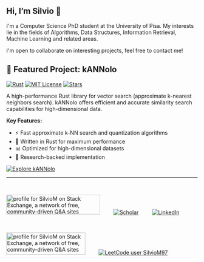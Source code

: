 ## Hi, I’m Silvio 👋
I'm a Computer Science PhD student at the University of Pisa. My interests lie in the fields of Algorithms, Data Structures, Information Retrieval, Machine Learning and related areas.

I'm open to collaborate on interesting projects, feel free to contact me!

## 🚀 Featured Project: kANNolo

[![Rust](https://img.shields.io/badge/rust-%23000000.svg?style=for-the-badge&logo=rust&logoColor=white)](https://github.com/TusKANNy/kannolo)
[![MIT License](https://img.shields.io/badge/License-MIT-yellow.svg?style=for-the-badge)](https://github.com/TusKANNy/kannolo/blob/main/LICENSE)
[![Stars](https://img.shields.io/github/stars/TusKANNy/kannolo?style=for-the-badge&logo=github)](https://github.com/TusKANNy/kannolo)

A high-performance Rust library for vector search (approximate k-nearest neighbors search). kANNolo offers efficient and accurate similarity search capabilities for high-dimensional data.

**Key Features:**
- ⚡ Fast approximate k-NN search and quantization algorithms
- 🦀 Written in Rust for maximum performance
- 📊 Optimized for high-dimensional datasets
- 🔬 Research-backed implementation

[![Explore kANNolo](https://img.shields.io/badge/Visit_Repository-blue?style=for-the-badge)](https://github.com/TusKANNy/kannolo)

--------

<br/>

<a href="https://www.isti.cnr.it/it/chi-siamo/people-detail/1075/Martinico_Silvio"><img src="https://www.isti.cnr.it/images/logo_isti.png" width="247" height="52.25" alt="profile for SilvioM on Stack Exchange, a network of free, community-driven Q&amp;A sites" title="profile for SilvioM on Stack Exchange, a network of free, community-driven Q&amp;A sites"></a>
&nbsp; &nbsp; &nbsp; &nbsp; [![Scholar][scholar-shield]][scholar-url] &nbsp; &nbsp; &nbsp; &nbsp; [![LinkedIn][linkedin-shield]][linkedin-url]

<br/>

<a href="https://stackexchange.com/users/21093928"><img src="https://stackexchange.com/users/flair/21093928.png?theme=dark" width="208" height="58" alt="profile for SilvioM on Stack Exchange, a network of free, community-driven Q&amp;A sites" title="profile for SilvioM on Stack Exchange, a network of free, community-driven Q&amp;A sites"></a>
&nbsp; &nbsp; &nbsp; &nbsp; [![LeetCode user SilvioM97](https://img.shields.io/badge/dynamic/json?style=for-the-badge&labelColor=black&color=%23ffa116&label=Solved&query=solved&url=https%3A%2F%2Fleetcode-badge.vercel.app%2Fapi%2Fusers%2FSilvioM97&logo=leetcode&logoColor=yellow)](https://leetcode.com/SilvioM97/)



<!---
[![LinkTree][linktree-shield]][linktree-url]
--->






<!---
SilvioM97/SilvioM97 is a ✨ special ✨ repository because its `README.md` (this file) appears on your GitHub profile.
You can click the Preview link to take a look at your changes.
--->


[linkedin-shield]: https://img.shields.io/badge/-LinkedIn-black.svg?style=plastic&logo=linkedin&color=blue
[linkedin-url]: https://www.linkedin.com/in/silvio-martinico-434285221/
[logo_isti]: https://github.com/SilvioM97/SilvioM97/assets/96478908/b4bdd44c-b75a-48cc-92c1-6da742dae832
[url_isti]: https://www.isti.cnr.it/it/chi-siamo/people-detail/1075/Martinico_Silvio 
[scholar-shield]: https://img.shields.io/badge/Google_Scholar-4285F4?style=for-the-badge&logo=google-scholar&logoColor=white
[scholar-url]: https://scholar.google.com/citations?user=RPDQv_gAAAAJ

<!---
[linktree-shield]: https://img.shields.io/badge/linktree-39E09B?style=for-the-badge&logo=linktree&logoColor=white
[linktree-url]: https://linktr.ee/silviom97
--->

